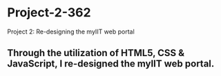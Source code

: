 # Project-2-362
Project 2: Re-designing the myIIT web portal

## Through the utilization of HTML5, CSS & JavaScript, I re-designed the myIIT web portal.